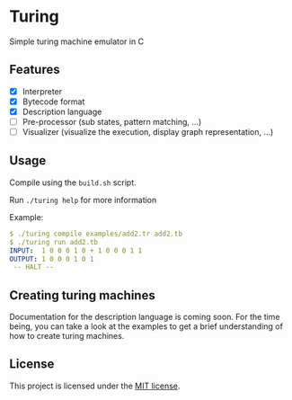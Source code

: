 # Turing 

Simple turing machine emulator in C

## Features

- [x] Interpreter
- [x] Bytecode format
- [x] Description language
- [ ] Pre-processor (sub states, pattern matching, ...)
- [ ] Visualizer (visualize the execution, display graph representation, ...)

## Usage

Compile using the `build.sh` script.

Run `./turing help` for more information

Example:

```yaml
$ ./turing compile examples/add2.tr add2.tb
$ ./turing run add2.tb  
INPUT:  1 0 0 0 1 0 + 1 0 0 0 1 1
OUTPUT: 1 0 0 0 1 0 1 
 -- HALT --
```

## Creating turing machines

Documentation for the description language is coming soon. For the time being,
you can take a look at the examples to get a brief understanding of how to
create turing machines.

## License

This project is licensed under the [MIT license](LICENSE).
